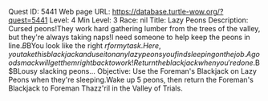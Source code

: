 Quest ID: 5441
Web page URL: https://database.turtle-wow.org/?quest=5441
Level: 4
Min Level: 3
Race: nil
Title: Lazy Peons
Description: Cursed peons!They work hard gathering lumber from the trees of the valley, but they're always taking naps!I need someone to help keep the peons in line.$B$BYou look like the right $r for my task.Here, you take this blackjack and use it on any lazy peons you find sleeping on the job.A good smack will get them right back to work!Return the blackjack when you're done.$B$BLousy slacking peons...
Objective: Use the Foreman's Blackjack on Lazy Peons when they're sleeping.Wake up 5 peons, then return the Foreman's Blackjack to Foreman Thazz'ril in the Valley of Trials.
